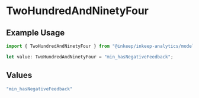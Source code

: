 # TwoHundredAndNinetyFour

## Example Usage

```typescript
import { TwoHundredAndNinetyFour } from "@inkeep/inkeep-analytics/models/operations";

let value: TwoHundredAndNinetyFour = "min_hasNegativeFeedback";
```

## Values

```typescript
"min_hasNegativeFeedback"
```